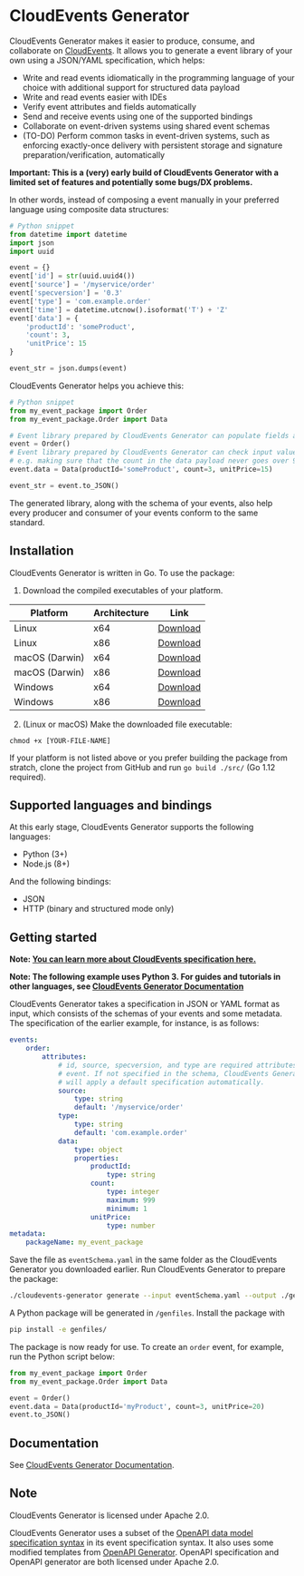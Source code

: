 # CloudEvents Generator

CloudEvents Generator makes it easier to produce, consume, and collaborate
on [CloudEvents](https://cloudevents.io/). It allows you to
generate a event library of your own using a JSON/YAML specification, which
helps:

* Write and read events idiomatically in the programming language of
your choice with additional support for structured data payload
* Write and read events easier with IDEs
* Verify event attributes and fields automatically
* Send and receive events using one of the supported bindings
* Collaborate on event-driven systems using shared event schemas
* (TO-DO) Perform common tasks in event-driven systems, such as enforcing
exactly-once delivery with persistent storage and signature
preparation/verification, automatically

**Important: This is a (very) early build of CloudEvents Generator with a
limited set of features and potentially some bugs/DX problems.**

In other words, instead of composing a event manually in your
preferred language using composite data structures:

```python
# Python snippet
from datetime import datetime
import json
import uuid

event = {}
event['id'] = str(uuid.uuid4())
event['source'] = '/myservice/order'
event['specversion'] = '0.3'
event['type'] = 'com.example.order'
event['time'] = datetime.utcnow().isoformat('T') + 'Z'
event['data'] = {
    'productId': 'someProduct',
    'count': 3,
    'unitPrice': 15
}

event_str = json.dumps(event)
```

CloudEvents Generator helps you achieve this:

```python
# Python snippet
from my_event_package import Order
from my_event_package.Order import Data

# Event library prepared by CloudEvents Generator can populate fields automatically
event = Order()
# Event library prepared by CloudEvents Generator can check input values automatically,
# e.g. making sure that the count in the data payload never goes over 999
event.data = Data(productId='someProduct', count=3, unitPrice=15)

event_str = event.to_JSON()
```

The generated library, along with the schema of your events, also help
every producer and consumer of your events conform to the same standard.

## Installation

CloudEvents Generator is written in Go. To use the package:

1. Download the compiled executables of your platform.

| Platform     | Architecture | Link     | 
|--------------|--------------|----------|
| Linux | x64 | [Download](https://github.com/michaelawyu/cloudevents-generator/raw/master/bin/cloudevents-generator-linux-amd64) |
| Linux | x86 | [Download](https://github.com/michaelawyu/cloudevents-generator/raw/master/bin/cloudevents-generator-linux-386) |
| macOS (Darwin) | x64 | [Download](https://github.com/michaelawyu/cloudevents-generator/raw/master/bin/cloudevents-generator-darwin-amd64) |
| macOS (Darwin) | x86 | [Download](https://github.com/michaelawyu/cloudevents-generator/raw/master/bin/cloudevents-generator-darwin-386) |
| Windows | x64 | [Download](https://github.com/michaelawyu/cloudevents-generator/raw/master/bin/cloudevents-generator-windows-amd64) |
| Windows | x86 | [Download](https://github.com/michaelawyu/cloudevents-generator/raw/master/bin/cloudevents-generator-windows-amd64) |

2. (Linux or macOS) Make the downloaded file executable:

```
chmod +x [YOUR-FILE-NAME]
```

If your platform is not listed above or you prefer building the package from
stratch, clone the project from GitHub and run `go build ./src/` (Go 1.12 required).

## Supported languages and bindings

At this early stage, CloudEvents Generator supports the following languages:

* Python (3+)
* Node.js (8+)

And the following bindings:

* JSON
* HTTP (binary and structured mode only)

## Getting started

**Note: [You can learn more about CloudEvents specification here.](https://github.com/cloudevents/spec/blob/v0.3/spec.md)**

**Note: The following example uses Python 3. For guides and tutorials in other
languages, see [CloudEvents Generator Documentation](https://michaelawyu.github.io/cloudevents-generator/)**

CloudEvents Generator takes a specification in JSON or YAML format as input,
which consists of the schemas of your events and some metadata. The
specification of the earlier example, for instance, is as follows:

```yaml
events:
    order:
        attributes:
            # id, source, specversion, and type are required attributes for every
            # event. If not specified in the schema, CloudEvents Generator
            # will apply a default specification automatically.
            source:
                type: string
                default: '/myservice/order'
            type:
                type: string
                default: 'com.example.order'
            data:
                type: object
                properties:
                    productId:
                        type: string
                    count:
                        type: integer
                        maximum: 999
                        minimum: 1
                    unitPrice:
                        type: number
metadata:
    packageName: my_event_package
```

Save the file as `eventSchema.yaml` in the same folder as the CloudEvents
Generator you downloaded earlier. Run CloudEvents Generator to prepare the
package:

```bash
./cloudevents-generator generate --input eventSchema.yaml --output ./genfiles/ --language python --binding JSON
```

A Python package will be generated in `/genfiles`. Install the package with

```bash
pip install -e genfiles/
```

The package is now ready for use. To create an `order` event, for example,
run the Python script below:

```python
from my_event_package import Order
from my_event_package.Order import Data

event = Order()
event.data = Data(productId='myProduct', count=3, unitPrice=20)
event.to_JSON()
```

## Documentation

See [CloudEvents Generator Documentation](https://michaelawyu.github.io/cloudevents-generator/).

## Note

CloudEvents Generator is licensed under Apache 2.0.

CloudEvents Generator uses a subset of the [OpenAPI data model specification syntax](https://github.com/OAI/OpenAPI-Specification)
in its event specification syntax. It also uses some modified templates from
[OpenAPI Generator](https://github.com/OpenAPITools/openapi-generator). OpenAPI
specification and OpenAPI generator are both licensed under Apache 2.0.

